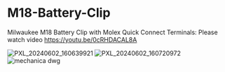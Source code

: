 # M18-Battery-Clip
Milwaukee M18 Battery Clip with Molex Quick Connect Terminals:
Please watch video
https://youtu.be/0cRHDACAL8A

![PXL_20240602_160639921](https://github.com/retrobuiltRyan/M18-Battery-Clip/assets/68818321/7864967b-11f7-4fcd-aa69-ba3a742c8da8)
![PXL_20240602_160720972](https://github.com/retrobuiltRyan/M18-Battery-Clip/assets/68818321/6025d30a-ac22-4ad4-924d-d262abf3baa9)
![mechanica dwg](https://github.com/retrobuiltRyan/M18-Battery-Clip/assets/68818321/99175aea-1598-43ab-8964-e3424749f746)
